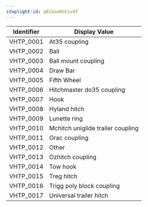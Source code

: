 ```yaml
---
stoplight-id: q8ibxw6hkzv4f
---
```


Identifier  |  Display Value
------------|-----------------------------------
VHTP_0001   |  At35 coupling
VHTP_0002   |  Ball
VHTP_0003   |  Ball mount coupling
VHTP_0004   |  Draw Bar
VHTP_0005   |  Fifth Wheel
VHTP_0006   |  Hitchmaster do35 coupling
VHTP_0007   |  Hook
VHTP_0008   |  Hyland hitch
VHTP_0009   |  Lunette ring
VHTP_0010   |  Mchitch uniglide trailer coupling
VHTP_0011   |  Orac coupling
VHTP_0012   |  Other
VHTP_0013   |  Ozhitch coupling
VHTP_0014   |  Tow hook
VHTP_0015   |  Treg hitch
VHTP_0016   |  Trigg poly block coupling
VHTP_0017   |  Universal trailer hitch